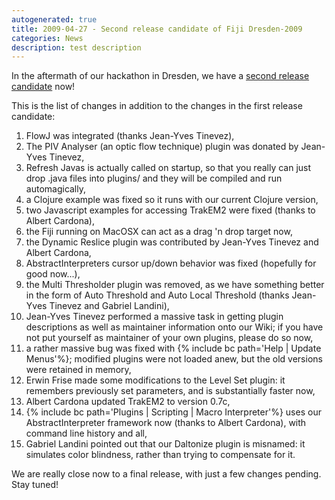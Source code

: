```yaml
---
autogenerated: true
title: 2009-04-27 - Second release candidate of Fiji Dresden-2009
categories: News
description: test description
---
```


In the aftermath of our hackathon in Dresden, we have a [second release candidate](/downloads) now!

This is the list of changes in addition to the changes in the first release candidate:

1.  FlowJ was integrated (thanks Jean-Yves Tinevez),
2.  The PIV Analyser (an optic flow technique) plugin was donated by Jean-Yves Tinevez,
3.  Refresh Javas is actually called on startup, so that you really can just drop .java files into plugins/ and they will be compiled and run automagically,
4.  a Clojure example was fixed so it runs with our current Clojure version,
5.  two Javascript examples for accessing TrakEM2 were fixed (thanks to Albert Cardona),
6.  the Fiji running on MacOSX can act as a drag 'n drop target now,
7.  the Dynamic Reslice plugin was contributed by Jean-Yves Tinevez and Albert Cardona,
8.  AbstractInterpreters cursor up/down behavior was fixed (hopefully for good now...),
9.  the Multi Thresholder plugin was removed, as we have something better in the form of Auto Threshold and Auto Local Threshold (thanks Jean-Yves Tinevez and Gabriel Landini),
10. Jean-Yves Tinevez performed a massive task in getting plugin descriptions as well as maintainer information onto our Wiki; if you have not put yourself as maintainer of your own plugins, please do so now,
11. a rather massive bug was fixed with {% include bc path='Help | Update Menus'%}; modified plugins were not loaded anew, but the old versions were retained in memory,
12. Erwin Frise made some modifications to the Level Set plugin: it remembers previously set parameters, and is substantially faster now,
13. Albert Cardona updated TrakEM2 to version 0.7c,
14. {% include bc path='Plugins | Scripting | Macro Interpreter'%} uses our AbstractInterpreter framework now (thanks to Albert Cardona), with command line history and all,
15. Gabriel Landini pointed out that our Daltonize plugin is misnamed: it simulates color blindness, rather than trying to compensate for it.

We are really close now to a final release, with just a few changes pending. Stay tuned!


